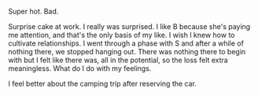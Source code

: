 Super hot. Bad.

Surprise cake at work. I really was surprised. I like B because she's paying me attention, and that's the only basis of my like. I wish I knew how to cultivate relationships. I went through a phase with S and after a while of nothing there, we stopped hanging out. There was nothing there to begin with but I felt like there was, all in the potential, so the loss felt extra meaningless. What do I do with my feelings.

I feel better about the camping trip after reserving the car.
